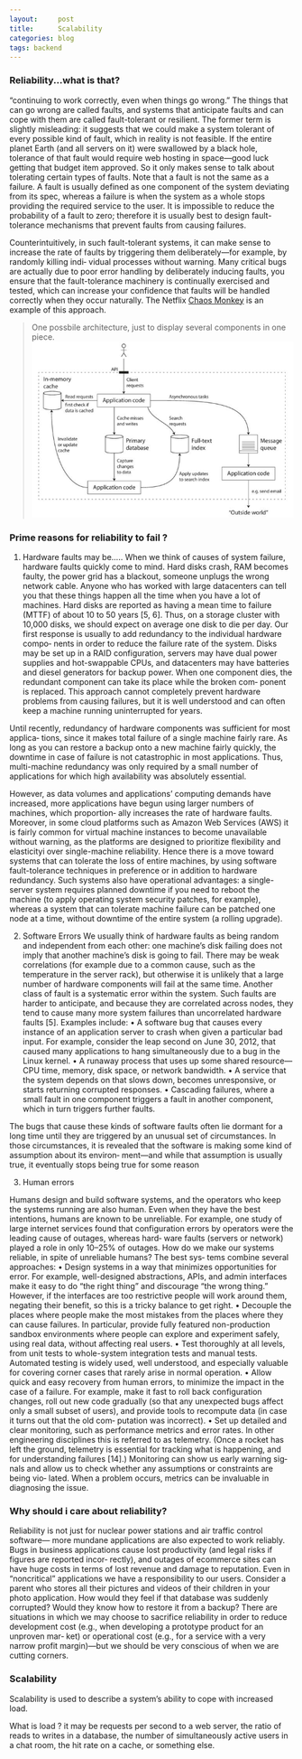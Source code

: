 ```yaml
---
layout:     post
title:      Scalability
categories: blog 
tags: backend
---
```

### Reliability...what is that?

“continuing to work correctly, even when things go wrong.”
The things that can go wrong are called faults, and systems that anticipate faults and
can cope with them are called fault-tolerant or resilient.
The former term is slightly misleading: it suggests that we could make a system tolerant of every possible kind of fault, which in reality is not feasible. If the entire planet Earth (and all servers on it) were swallowed by a black hole, tolerance of that fault would require web hosting in space—good luck getting that budget item approved. So it only makes sense to talk about tolerating certain types of faults.
Note that a fault is not the same as a failure. A fault is usually defined as one component of the system deviating from its spec, whereas a failure is when the system as a whole stops providing the required service to the user. It is impossible to reduce the probability of a fault to zero; therefore it is usually best to design fault-tolerance mechanisms that prevent faults from causing failures.

<!--more-->

Counterintuitively, in such fault-tolerant systems, it can make sense to increase the
rate of faults by triggering them deliberately—for example, by randomly killing indi‐
vidual processes without warning. Many critical bugs are actually due to poor error
handling by deliberately inducing faults, you ensure that the fault-tolerance
machinery is continually exercised and tested, which can increase your confidence
that faults will be handled correctly when they occur naturally. The Netflix [Chaos
Monkey](https://github.com/Netflix/chaosmonkey) is an example of this approach.

> One possbile architecture, just to display several components in one piece.
![architecture](/images/architecture1.jpeg)

### Prime reasons for reliability to fail ?

1. Hardware faults may be.....
When we think of causes of system failure, hardware faults quickly come to mind. Hard disks crash, RAM becomes faulty, the power grid has a blackout, someone unplugs the wrong network cable. Anyone who has worked with large datacenters can tell you that these things happen all the time when you have a lot of machines.
Hard disks are reported as having a mean time to failure (MTTF) of about 10 to 50 years [5, 6]. Thus, on a storage cluster with 10,000 disks, we should expect on average one disk to die per day.
Our first response is usually to add redundancy to the individual hardware compo‐ nents in order to reduce the failure rate of the system. Disks may be set up in a RAID configuration, servers may have dual power supplies and hot-swappable CPUs, and datacenters may have batteries and diesel generators for backup power. When one component dies, the redundant component can take its place while the broken com‐ ponent is replaced. This approach cannot completely prevent hardware problems from causing failures, but it is well understood and can often keep a machine running uninterrupted for years.

Until recently, redundancy of hardware components was sufficient for most applica‐ tions, since it makes total failure of a single machine fairly rare. As long as you can restore a backup onto a new machine fairly quickly, the downtime in case of failure is not catastrophic in most applications. Thus, multi-machine redundancy was only required by a small number of applications for which high availability was absolutely essential.

However, as data volumes and applications’ computing demands have increased, more applications have begun using larger numbers of machines, which proportion‐ ally increases the rate of hardware faults. Moreover, in some cloud platforms such as Amazon Web Services (AWS) it is fairly common for virtual machine instances to become unavailable without warning, as the platforms are designed to prioritize flexibility and elasticityi over single-machine reliability.
Hence there is a move toward systems that can tolerate the loss of entire machines, by using software fault-tolerance techniques in preference or in addition to hardware redundancy. Such systems also have operational advantages: a single-server system requires planned downtime if you need to reboot the machine (to apply operating system security patches, for example), whereas a system that can tolerate machine failure can be patched one node at a time, without downtime of the entire system (a rolling upgrade).

2. Software Errors
We usually think of hardware faults as being random and independent from each other: one machine’s disk failing does not imply that another machine’s disk is going to fail. There may be weak correlations (for example due to a common cause, such as the temperature in the server rack), but otherwise it is unlikely that a large number of hardware components will fail at the same time.
Another class of fault is a systematic error within the system. Such faults are harder to anticipate, and because they are correlated across nodes, they tend to cause many more system failures than uncorrelated hardware faults [5]. Examples include:
	• A software bug that causes every instance of an application server to crash when given a particular bad input. For example, consider the leap second on June 30, 2012, that caused many applications to hang simultaneously due to a bug in the Linux kernel.
	• A runaway process that uses up some shared resource—CPU time, memory, disk space, or network bandwidth.
	• A service that the system depends on that slows down, becomes unresponsive, or starts returning corrupted responses.
	• Cascading failures, where a small fault in one component triggers a fault in another component, which in turn triggers further faults.

The bugs that cause these kinds of software faults often lie dormant for a long time until they are triggered by an unusual set of circumstances. In those circumstances, it is revealed that the software is making some kind of assumption about its environ‐ ment—and while that assumption is usually true, it eventually stops being true for some reason 

3. Human errors

Humans design and build software systems, and the operators who keep the systems running are also human. Even when they have the best intentions, humans are known to be unreliable. For example, one study of large internet services found that configuration errors by operators were the leading cause of outages, whereas hard‐ ware faults (servers or network) played a role in only 10–25% of outages.
How do we make our systems reliable, in spite of unreliable humans? The best sys‐ tems combine several approaches:
	• Design systems in a way that minimizes opportunities for error. For example, well-designed abstractions, APIs, and admin interfaces make it easy to do “the right thing” and discourage “the wrong thing.” However, if the interfaces are too restrictive people will work around them, negating their benefit, so this is a tricky balance to get right.
	• Decouple the places where people make the most mistakes from the places where they can cause failures. In particular, provide fully featured non-production sandbox environments where people can explore and experiment safely, using real data, without affecting real users.
	• Test thoroughly at all levels, from unit tests to whole-system integration tests and manual tests. Automated testing is widely used, well understood, and especially valuable for covering corner cases that rarely arise in normal operation.
	• Allow quick and easy recovery from human errors, to minimize the impact in the case of a failure. For example, make it fast to roll back configuration changes, roll out new code gradually (so that any unexpected bugs affect only a small subset of users), and provide tools to recompute data (in case it turns out that the old com‐ putation was incorrect).
	• Set up detailed and clear monitoring, such as performance metrics and error rates. In other engineering disciplines this is referred to as telemetry. (Once a rocket has left the ground, telemetry is essential for tracking what is happening, and for understanding failures [14].) Monitoring can show us early warning sig‐ nals and allow us to check whether any assumptions or constraints are being vio‐ lated. When a problem occurs, metrics can be invaluable in diagnosing the issue.


### Why should i care about reliability?
Reliability is not just for nuclear power stations and air traffic control software— more mundane applications are also expected to work reliably. Bugs in business applications cause lost productivity (and legal risks if figures are reported incor‐ rectly), and outages of ecommerce sites can have huge costs in terms of lost revenue and damage to reputation.
Even in “noncritical” applications we have a responsibility to our users. Consider a parent who stores all their pictures and videos of their children in your photo application. How would they feel if that database was suddenly corrupted? Would they know how to restore it from a backup? There are situations in which we may choose to sacrifice reliability in order to reduce development cost (e.g., when developing a prototype product for an unproven mar‐ ket) or operational cost (e.g., for a service with a very narrow profit margin)—but we should be very conscious of when we are cutting corners.


### Scalability
Scalability is used to describe a system’s ability to cope with increased load.

What is load ?
it may be requests per second to a web server, the ratio of reads to writes in a database, the number of simultaneously active users in a chat room, the hit rate on a cache, or something else. 




